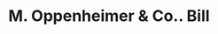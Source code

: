 ---
doi: 10.7916/D8VT346J
date_other: '1890'
date_other_textual: 1890-1899
form: printed ephemera
genre:
- Invoices
name:
- M. Oppenheimer & Co.
object_in_context_url: https://biggert.cul.columbia.edu/items/view/ave_biggert_01482
subject_hierarchical_geographic:
- Pittsburgh, Pennsylvania, United States
subject_name:
- M. Oppenheimer & Co.
title: M. Oppenheimer & Co.. Bill
sort_title: M. Oppenheimer & Co.. Bill
call_number: ave_biggert_01482
coordinates:
- 40.439722222222215,-79.97638888888889
pid: ave_biggert_01482
identifiers: ave_biggert_01482
thumbnail: https://derivativo-1.library.columbia.edu/iiif/2/ldpd:344015/full/!256,256/0/native.jpg
permalink: /biggert/ave_biggert_01482/
layout: iiif-image-page
---